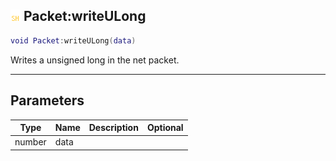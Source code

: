 ## ![shared](.gitbook/assets/shared.png) Packet:writeULong


```lua
void Packet:writeULong(data)
```

Writes a unsigned long in the net packet.


------
## Parameters

| Type   | Name | Description              | Optional |
| ------ | ---- | ------------------------ | -------: |
| number | data |  |  |


